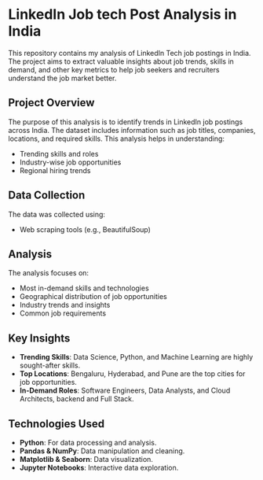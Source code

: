 # LinkedIn Job tech Post Analysis in India  

This repository contains my analysis of LinkedIn Tech job postings in India. The project aims to extract valuable insights about job trends, 
skills in demand, and other key metrics to help job seekers and recruiters understand the job market better.  


## Project Overview  
The purpose of this analysis is to identify trends in LinkedIn job postings across India. 
The dataset includes information such as job titles, companies, locations, and required skills.
This analysis helps in understanding:

- Trending skills and roles  
- Industry-wise job opportunities  
- Regional hiring trends  

## Data Collection  
The data was collected using:  
- Web scraping tools (e.g., BeautifulSoup)  


## Analysis  
The analysis focuses on:  
- Most in-demand skills and technologies  
- Geographical distribution of job opportunities  
- Industry trends and insights  
- Common job requirements  

## Key Insights  
- **Trending Skills**: Data Science, Python, and Machine Learning are highly sought-after skills.  
- **Top Locations**: Bengaluru, Hyderabad, and Pune are the top cities for job opportunities.  
- **In-Demand Roles**: Software Engineers, Data Analysts, and Cloud Architects, backend and Full Stack.  


## Technologies Used  
- **Python**: For data processing and analysis.  
- **Pandas & NumPy**: Data manipulation and cleaning.  
- **Matplotlib & Seaborn**: Data visualization.  
- **Jupyter Notebooks**: Interactive data exploration.  
